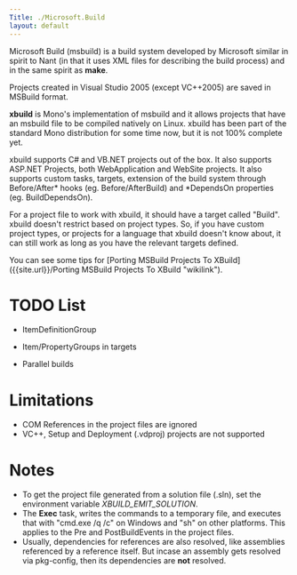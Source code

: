 ```yaml
---
Title: ./Microsoft.Build
layout: default
---
```


Microsoft Build (msbuild) is a build system developed by Microsoft
similar in spirit to Nant (in that it uses XML files for describing the
build process) and in the same spirit as **make**.

Projects created in Visual Studio 2005 (except VC++2005) are saved in
MSBuild format.

**xbuild** is Mono's implementation of msbuild and it allows projects
that have an msbuild file to be compiled natively on Linux. xbuild has
been part of the standard Mono distribution for some time now, but it is
not 100% complete yet.

xbuild supports C\# and VB.NET projects out of the box. It also supports
ASP.NET Projects, both WebApplication and WebSite projects. It also
supports custom tasks, targets, extension of the build system through
Before/After\* hooks (eg. Before/AfterBuild) and \*DependsOn properties
(eg. BuildDependsOn).

For a project file to work with xbuild, it should have a target called
"Build". xbuild doesn't restrict based on project types. So, if you have
custom project types, or projects for a language that xbuild doesn't
know about, it can still work as long as you have the relevant targets
defined.

You can see some tips for [Porting MSBuild Projects To
XBuild]({{site.url}}/Porting MSBuild Projects To XBuild "wikilink").

TODO List
=========

-   ItemDefinitionGroup
-   Item/PropertyGroups in targets

-   Parallel builds

Limitations
===========

-   COM References in the project files are ignored
-   VC++, Setup and Deployment (.vdproj) projects are not supported

Notes
=====

-   To get the project file generated from a solution file (.sln), set
    the environment variable *XBUILD\_EMIT\_SOLUTION*.
-   The **Exec** task, writes the commands to a temporary file, and
    executes that with "cmd.exe /q /c" on Windows and "sh" on other
    platforms. This applies to the Pre and PostBuildEvents in the
    project files.
-   Usually, dependencies for references are also resolved, like
    assemblies referenced by a reference itself. But incase an assembly
    gets resolved via pkg-config, then its dependencies are **not**
    resolved.
